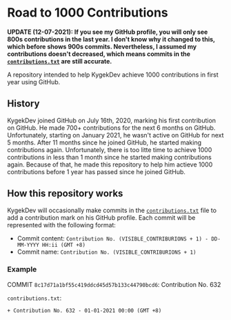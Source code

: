 # Road to 1000 Contributions

**UPDATE (12-07-2021): If you see my GitHub profile, you will only see 800s contributions in the last year. I don't know why it changed to this, which before shows 900s commits. Nevertheless, I assumed my contributions doesn't decreased, which means commits in the [`contributions.txt`](/contributions.txt) are still accurate.**

A repository intended to help KygekDev achieve 1000 contributions in first year using GitHub.

## History

KygekDev joined GitHub on July 16th, 2020, marking his first contribution on GitHub. He made 700+ contributions for the next 6 months on GitHub. Unfortunately, starting on January 2021, he wasn't active on GitHub for next 5 months. After 11 months since he joined GitHub, he started making contributions again. Unfortunately, there is too litte time to achieve 1000 contributions in less than 1 month since he started making contributions again. Because of that, he made this repository to help him actieve 1000 contributions before 1 year has passed since he joined GitHub.

## How this repository works

KygekDev will occasionally make commits in the [`contributions.txt`](/contributions.txt) file to add a contribution mark on his GitHub profile. Each commit will be represented with the following format:

- Commit content: `Contribution No. (VISIBLE_CONTRIBURIONS + 1) - DD-MM-YYYY HH:ii (GMT +8)`
- Commit name: `Contribution No. (VISIBLE_CONTRIBURIONS + 1)`

### Example

COMMIT `8c17d71a1bf55c419ddcd45d57b133c44790bcd6`: Contribution No. 632

`contributions.txt`:
```
+ Contribution No. 632 - 01-01-2021 00:00 (GMT +8)
```
